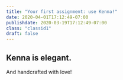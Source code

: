 ```yaml
---
title: "Your first assignment: use Kenna!"
date: 2020-04-01T17:12:49-07:00
publishdate: 2020-03-19T17:12:49-07:00
class: "classid1"
draft: false
---
```


## Kenna is elegant.
And handcrafted with love!
